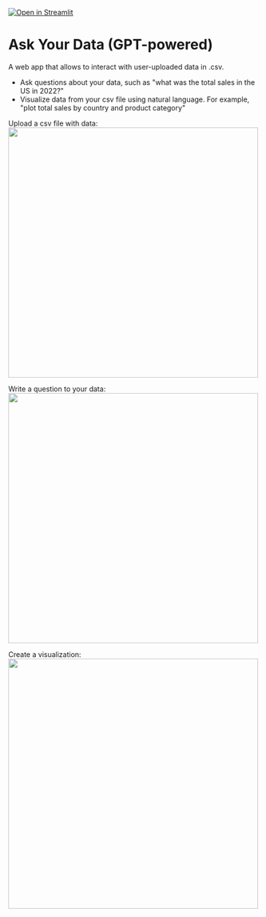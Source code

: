 [![Open in Streamlit](https://static.streamlit.io/badges/streamlit_badge_black_white.svg)](https://arsentievalex-ask-your-data-gpt-main-6b0llr.streamlit.app/)

# Ask Your Data (GPT-powered)

A web app that allows to interact with user-uploaded data in .csv.

-  Ask questions about your data, such as "what was the total sales in the US in 2022?"
-  Visualize data from your csv file using natural language. For example, "plot total sales by country and product category"


Upload a csv file with data:
<img src="https://i.postimg.cc/htTtJfwV/gif-upload.gif" width="500"/>

Write a question to your data:
<img src="https://i.postimg.cc/T33XxhxR/gif-query.gif" width="500"/>

Create a visualization:
<img src="https://i.postimg.cc/SxMfJfkV/gif-viz.gif" width="500"/>
